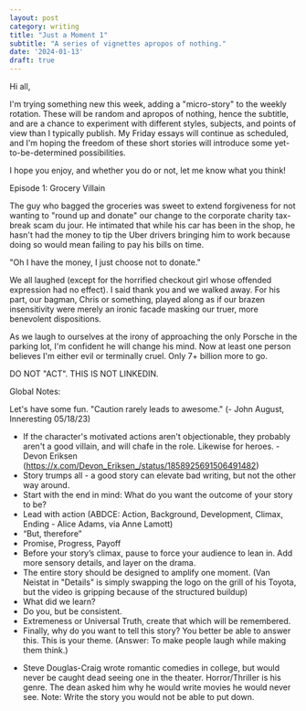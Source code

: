 ```yaml
---
layout: post
category: writing
title: "Just a Moment 1"
subtitle: "A series of vignettes apropos of nothing."
date: '2024-01-13'
draft: true
---
```


Hi all,

I'm trying something new this week, adding a "micro-story" to the weekly rotation. These will be random and apropos of nothing, hence the subtitle, and are a chance to experiment with different styles, subjects, and points of view than I typically publish. My Friday essays will continue as scheduled, and I'm hoping the freedom of these short stories will introduce some yet-to-be-determined possibilities.

I hope you enjoy, and whether you do or not, let me know what you think!

Episode 1: Grocery Villain

The guy who bagged the groceries was sweet to extend forgiveness for not wanting to "round up and donate" our change to the corporate charity tax-break scam du jour. He intimated that while his car has been in the shop, he hasn't had the money to tip the Uber drivers bringing him to work because doing so would mean failing to pay his bills on time.

"Oh I have the money, I just choose not to donate."

We all laughed (except for the horrified checkout girl whose offended expression had no effect). I said thank you and we walked away. For his part, our bagman, Chris or something, played along as if our brazen insensitivity were merely an ironic facade masking our truer, more benevolent dispositions.

As we laugh to ourselves at the irony of approaching the only Porsche in the parking lot, I'm confident he will change his mind. Now at least one person believes I'm either evil or terminally cruel. Only 7+ billion more to go.

DO NOT "ACT". THIS IS NOT LINKEDIN.

Global Notes:

Let's have some fun. "Caution rarely leads to awesome." (- John August, Inneresting 05/18/23)

- If the character's motivated actions aren't objectionable, they probably aren't a good villain, and will chafe in the role. Likewise for heroes. -Devon Eriksen (https://x.com/Devon_Eriksen_/status/1858925691506491482)
- Story trumps all - a good story can elevate bad writing, but not the other way around.
- Start with the end in mind: What do you want the outcome of your story to be?
- Lead with action (ABDCE: Action, Background, Development, Climax, Ending - Alice Adams, via Anne Lamott)
- “But, therefore”
- Promise, Progress, Payoff
- Before your story’s climax, pause to force your audience to lean in. Add more sensory details, and layer on the drama.
- The entire story should be designed to amplify one moment. (Van Neistat in "Details" is simply swapping the logo on the grill of his Toyota, but the video is gripping because of the structured buildup)
- What did we learn?
- Do you, but be consistent.
- Extremeness or Universal Truth, create that which will be remembered.
- Finally, why do you want to tell this story? You better be able to answer this. This is your theme. (Answer: To make people laugh while making them think.)

<!-- Candidate note -->
- Steve Douglas-Craig wrote romantic comedies in college, but would never be caught dead seeing one in the theater. Horror/Thriller is his genre. The dean asked him why he would write movies he would never see. Note: Write the story you would not be able to put down.